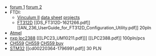 - [forum 1](https://community.st.com/s/question/0D50X00009XkgaYSAR/usb-host-cdc-support-to-ftdi-devices)  [forum 2](https://community.st.com/s/question/0D50X00009Xkbp9SAB/usb-host-for-vcp)
- FTDI:
	-  [Vinculum II](https://ftdichip.com/products/vnc2-48q1c/)  [data sheet](https://ftdichip.com/wp-content/uploads/2020/08/DS_Vinculum-II.pdf)  [projects](https://ftdichip.com/software-examples/vinculum-ii-projects/)
	- [FT312D](https://ftdichip.com/products/ft312d-32l/) [[DS_FT312D-1621266.pdf]] [[AN_236_UserGuide_for_FT312D_Configuration_Utility.pdf]] 20pln
- [Atmel](https://www.microchip.com/en-us/development-tool/AT90USBKEY2)
- [nxp lpc2388](https://www.nxp.com/products/processors-and-microcontrollers/arm-microcontrollers/general-purpose-mcus/lpc2000-arm7/arm7-with-512-kb-flash-98-kb-sram-ethernet-usb-2-0-device-host-otg-can-and-10-bit-adc:LPC2388FBD144)  [[[LPC23_UM10211.pdf]]] [[LPC2388.pdf]] 100pln/pcs
- [CH559](https://www.tindie.com/products/matzelectronics/ch559-usb-host-to-uart-bridge-module/#specs)  [CH559](https://www.tindie.com/products/matzelectronics/ch559-usb-host-to-uart-bridge-module/) [CH559 buy](https://www.tindie.com/products/matzelectronics/ch559-usb-host-to-uart-bridge-module/)
- [STM32](https://www.st.com/en/microcontrollers-microprocessors/stm32f105r8.html) [[cd00220364-1796991.pdf]] 30 PLN